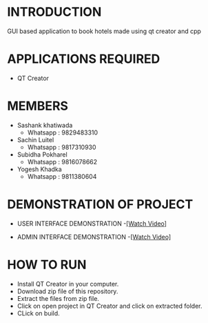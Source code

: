 # INTRODUCTION
GUI based application to book hotels made using qt creator and cpp

# APPLICATIONS REQUIRED
- QT Creator

# MEMBERS
-  Sashank khatiwada
    -  Whatsapp : 9829483310
- Sachin Luitel
    - Whatsapp : 9817310930
- Subidha Pokharel
    - Whatsapp : 9816078662
- Yogesh Khadka
    - Whatsapp : 9811380604

#  DEMONSTRATION OF PROJECT

- USER INTERFACE DEMONSTRATION
      -[[Watch Video]](https://www.veed.io/view/572f87e8-7a88-405c-9410-83275aac63e6)

- ADMIN INTERFACE DEMONSTRATION
    -[[Watch Video]](https://www.veed.io/view/ad4cb58f-e36d-4407-b146-fc46aa5c2f54)

# HOW TO RUN  
- Install QT Creator in your computer.
- Download zip file of this repository.
- Extract the files from zip file.
- Click on open project in QT Creator and click on extracted folder.
- CLick on build.





